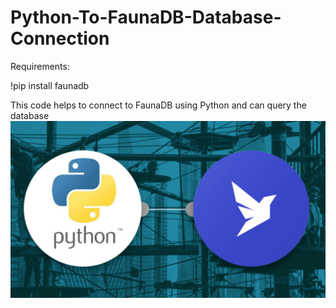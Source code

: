 # Python-To-FaunaDB-Database-Connection
Requirements:

  !pip install faunadb
  
This code helps to connect to FaunaDB using Python and can query the database
<img src="Image-Database-Connection-RishabGuggali.png" class="img-responsive" alt=""> </div>
